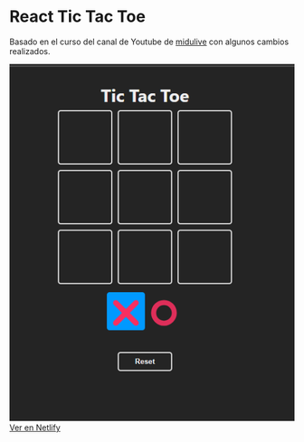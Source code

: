 # React Tic Tac Toe

Basado en el curso del canal de Youtube de [midulive](https://youtu.be/qkzcjwnueLA?si=aSHk2Vzz3FKFHgaD)
con algunos cambios realizados.

![Imagen de la App](https://github.com/AngryDev/react-tic-tac-toe/blob/master/public/2024-01-17%20193848.png)
[Ver en Netlify](https://reactjs-tic-tac-toe-juego.netlify.app/)

